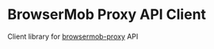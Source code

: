 # BrowserMob Proxy API Client
Client library  for [browsermob-proxy] API

[browsermob-proxy]: https://github.com/lightbody/browsermob-proxy
